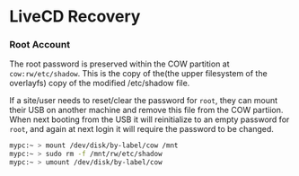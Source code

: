 # LiveCD Recovery


### Root Account

The root password is preserved within the COW partition at `cow:rw/etc/shadow`. This is the copy of 
the(the upper filesystem of the overlayfs) copy of the modified /etc/shadow file.

If a site/user needs to reset/clear the password for `root`, they can mount their USB on another
machine and remove this file from the COW partiion. When next booting from the USB it will 
reinitialize to an empty password for `root`, and again at next login it will require the password
to be changed.

```bash
mypc:~ > mount /dev/disk/by-label/cow /mnt
mypc:~ > sudo rm -f /mnt/rw/etc/shadow
mypc:~ > umount /dev/disk/by-label/cow
```